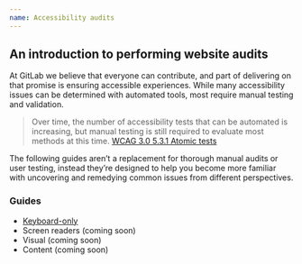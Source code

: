 ```yaml
---
name: Accessibility audits
---
```


## An introduction to performing website audits

At GitLab we believe that everyone can contribute, and part of delivering on that promise is ensuring accessible experiences. While many accessibility issues can be determined with automated tools, most require manual testing and validation.

> Over time, the number of accessibility tests that can be automated is increasing, but manual testing is still required to evaluate most methods at this time. [WCAG 3.0 5.3.1 Atomic tests](https://w3c.github.io/silver/guidelines/#atomic-tests)

The following guides aren’t a replacement for thorough manual audits or user testing, instead they’re designed to help you become more familiar with uncovering and remedying common issues from different perspectives.

### Guides

- [Keyboard-only](/accessibility-audits/2-keyboard-only)
- Screen readers (coming soon)
- Visual (coming soon)
- Content (coming soon)
